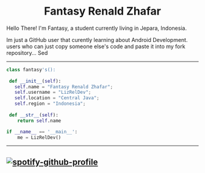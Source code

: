 <h1 align="center">
  <b>Fantasy Renald Zhafar</b>
</h1>

Hello There! I'm Fantasy, a student currently living in Jepara, Indonesia.

Im just a GitHub user that curently learning about Android Development.
users who can just copy someone else's code and paste it into my fork repository... Sed

---
```python
class fantasy's():
    
 def __init__(self):
   self.name = "Fantasy Renald Zhafar";
   self.username = "LizRelDev";
   self.location = "Central Java";
   self.region = "Indonesia";
  
 def __str__(self):
    return self.name

if __name__ == '__main__':
    me = LizRelDev()
```

---
[![spotify-github-profile](https://spotify-github-profile.vercel.app/api/view?uid=j25awaczl8oe6axaahevigpi4&cover_image=true&theme=natemoo-re&show_offline=false&background_color=121212&bar_color=53b14f&bar_color_cover=false)](https://spotify-github-profile.vercel.app/api/view?uid=j25awaczl8oe6axaahevigpi4&redirect=true)
---
